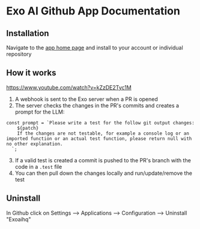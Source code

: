 # Exo AI Github App Documentation

## Installation

Navigate to the [app home page](https://github.com/apps/exoaihq) and install to your account or individual repository

## How it works

https://www.youtube.com/watch?v=kZzDE2Tyc1M

1. A webhook is sent to the Exo server when a PR is opened
2. The server checks the changes in the PR's commits and creates a prompt for the LLM: 

```
const prompt = `Please write a test for the follow git output changes:
    ${patch}
    If the changes are not testable, for example a console log or an imported function or an actual test function, please return null with no other explanation.
  `;
```
3. If a valid test is created a commit is pushed to the PR's branch with the code in a `.test` file
4. You can then pull down the changes locally and run/update/remove the test

## Uninstall

In Github click on Settings --> Applications --> Configuration --> Uninstall "Exoaihq"




